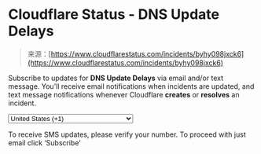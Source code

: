 <!--yml
category: 未分类
date: 2024-05-27 14:48:45
-->

# Cloudflare Status - DNS Update Delays

> 来源：[https://www.cloudflarestatus.com/incidents/byhy098jxck6](https://www.cloudflarestatus.com/incidents/byhy098jxck6)

Subscribe to updates for **DNS Update Delays** via email and/or text message. You'll receive email notifications when incidents are updated, and text message notifications whenever Cloudflare **creates** or **resolves** an incident.

<select name="phone_country" id="phone-country-byhy098jxck6" data-js-hook="phone-country" class="span6 phone-country-dropdown"><option value="af" data-otp-enabled="false">Afghanistan (+93)</option> <option value="al" data-otp-enabled="false">Albania (+355)</option> <option value="dz" data-otp-enabled="false">Algeria (+213)</option> <option value="as" data-otp-enabled="false">American Samoa (+1)</option> <option value="ad" data-otp-enabled="false">Andorra (+376)</option> <option value="ao" data-otp-enabled="false">Angola (+244)</option> <option value="ai" data-otp-enabled="false">Anguilla (+1)</option> <option value="ag" data-otp-enabled="false">Antigua and Barbuda (+1)</option> <option value="ar" data-otp-enabled="false">Argentina (+54)</option> <option value="am" data-otp-enabled="false">Armenia (+374)</option> <option value="aw" data-otp-enabled="false">Aruba (+297)</option> <option value="au" data-otp-enabled="false">Australia/Cocos/Christmas Island (+61)</option> <option value="at" data-otp-enabled="false">Austria (+43)</option> <option value="az" data-otp-enabled="false">Azerbaijan (+994)</option> <option value="bs" data-otp-enabled="false">Bahamas (+1)</option> <option value="bh" data-otp-enabled="false">Bahrain (+973)</option> <option value="bd" data-otp-enabled="false">Bangladesh (+880)</option> <option value="bb" data-otp-enabled="false">Barbados (+1)</option> <option value="by" data-otp-enabled="false">Belarus (+375)</option> <option value="be" data-otp-enabled="false">Belgium (+32)</option> <option value="bz" data-otp-enabled="false">Belize (+501)</option> <option value="bj" data-otp-enabled="false">Benin (+229)</option> <option value="bm" data-otp-enabled="false">Bermuda (+1)</option> <option value="bo" data-otp-enabled="false">Bolivia (+591)</option> <option value="ba" data-otp-enabled="false">Bosnia and Herzegovina (+387)</option> <option value="bw" data-otp-enabled="false">Botswana (+267)</option> <option value="br" data-otp-enabled="false">Brazil (+55)</option> <option value="bn" data-otp-enabled="false">Brunei (+673)</option> <option value="bg" data-otp-enabled="false">Bulgaria (+359)</option> <option value="bf" data-otp-enabled="false">Burkina Faso (+226)</option> <option value="bi" data-otp-enabled="false">Burundi (+257)</option> <option value="kh" data-otp-enabled="false">Cambodia (+855)</option> <option value="cm" data-otp-enabled="false">Cameroon (+237)</option> <option value="ca" data-otp-enabled="false">Canada (+1)</option> <option value="cv" data-otp-enabled="false">Cape Verde (+238)</option> <option value="ky" data-otp-enabled="false">Cayman Islands (+1)</option> <option value="cf" data-otp-enabled="false">Central Africa (+236)</option> <option value="td" data-otp-enabled="false">Chad (+235)</option> <option value="cl" data-otp-enabled="false">Chile (+56)</option> <option value="cn" data-otp-enabled="false">China (+86)</option> <option value="co" data-otp-enabled="false">Colombia (+57)</option> <option value="km" data-otp-enabled="false">Comoros (+269)</option> <option value="cg" data-otp-enabled="false">Congo (+242)</option> <option value="cd" data-otp-enabled="false">Congo, Dem Rep (+243)</option> <option value="cr" data-otp-enabled="false">Costa Rica (+506)</option> <option value="hr" data-otp-enabled="false">Croatia (+385)</option> <option value="cy" data-otp-enabled="false">Cyprus (+357)</option> <option value="cz" data-otp-enabled="false">Czech Republic (+420)</option> <option value="dk" data-otp-enabled="false">Denmark (+45)</option> <option value="dj" data-otp-enabled="false">Djibouti (+253)</option> <option value="dm" data-otp-enabled="false">Dominica (+1)</option> <option value="do" data-otp-enabled="false">Dominican Republic (+1)</option> <option value="eg" data-otp-enabled="false">Egypt (+20)</option> <option value="sv" data-otp-enabled="false">El Salvador (+503)</option> <option value="gq" data-otp-enabled="false">Equatorial Guinea (+240)</option> <option value="ee" data-otp-enabled="false">Estonia (+372)</option> <option value="et" data-otp-enabled="false">Ethiopia (+251)</option> <option value="fo" data-otp-enabled="false">Faroe Islands (+298)</option> <option value="fj" data-otp-enabled="false">Fiji (+679)</option> <option value="fi" data-otp-enabled="false">Finland/Aland Islands (+358)</option> <option value="fr" data-otp-enabled="false">France (+33)</option> <option value="gf" data-otp-enabled="false">French Guiana (+594)</option> <option value="pf" data-otp-enabled="false">French Polynesia (+689)</option> <option value="ga" data-otp-enabled="false">Gabon (+241)</option> <option value="gm" data-otp-enabled="false">Gambia (+220)</option> <option value="ge" data-otp-enabled="false">Georgia (+995)</option> <option value="de" data-otp-enabled="false">Germany (+49)</option> <option value="gh" data-otp-enabled="false">Ghana (+233)</option> <option value="gi" data-otp-enabled="false">Gibraltar (+350)</option> <option value="gr" data-otp-enabled="false">Greece (+30)</option> <option value="gl" data-otp-enabled="false">Greenland (+299)</option> <option value="gd" data-otp-enabled="false">Grenada (+1)</option> <option value="gp" data-otp-enabled="false">Guadeloupe (+590)</option> <option value="gu" data-otp-enabled="false">Guam (+1)</option> <option value="gt" data-otp-enabled="false">Guatemala (+502)</option> <option value="gn" data-otp-enabled="false">Guinea (+224)</option> <option value="gy" data-otp-enabled="false">Guyana (+592)</option> <option value="ht" data-otp-enabled="false">Haiti (+509)</option> <option value="hn" data-otp-enabled="false">Honduras (+504)</option> <option value="hk" data-otp-enabled="false">Hong Kong (+852)</option> <option value="hu" data-otp-enabled="false">Hungary (+36)</option> <option value="is" data-otp-enabled="false">Iceland (+354)</option> <option value="in" data-otp-enabled="false">India (+91)</option> <option value="id" data-otp-enabled="false">Indonesia (+62)</option> <option value="iq" data-otp-enabled="false">Iraq (+964)</option> <option value="ie" data-otp-enabled="false">Ireland (+353)</option> <option value="il" data-otp-enabled="false">Israel (+972)</option> <option value="it" data-otp-enabled="false">Italy (+39)</option> <option value="jm" data-otp-enabled="false">Jamaica (+1)</option> <option value="jp" data-otp-enabled="false">Japan (+81)</option> <option value="jo" data-otp-enabled="false">Jordan (+962)</option> <option value="ke" data-otp-enabled="false">Kenya (+254)</option> <option value="kr" data-otp-enabled="false">Korea, Republic of (+82)</option> <option value="xk" data-otp-enabled="false">Kosovo (+383)</option> <option value="kw" data-otp-enabled="false">Kuwait (+965)</option> <option value="kg" data-otp-enabled="false">Kyrgyzstan (+996)</option> <option value="la" data-otp-enabled="false">Laos (+856)</option> <option value="lv" data-otp-enabled="false">Latvia (+371)</option> <option value="lb" data-otp-enabled="false">Lebanon (+961)</option> <option value="ls" data-otp-enabled="false">Lesotho (+266)</option> <option value="lr" data-otp-enabled="false">Liberia (+231)</option> <option value="ly" data-otp-enabled="false">Libya (+218)</option> <option value="li" data-otp-enabled="false">Liechtenstein (+423)</option> <option value="lt" data-otp-enabled="false">Lithuania (+370)</option> <option value="lu" data-otp-enabled="false">Luxembourg (+352)</option> <option value="mo" data-otp-enabled="false">Macao (+853)</option> <option value="mk" data-otp-enabled="false">Macedonia (+389)</option> <option value="mg" data-otp-enabled="false">Madagascar (+261)</option> <option value="mw" data-otp-enabled="false">Malawi (+265)</option> <option value="my" data-otp-enabled="false">Malaysia (+60)</option> <option value="mv" data-otp-enabled="false">Maldives (+960)</option> <option value="ml" data-otp-enabled="false">Mali (+223)</option> <option value="mt" data-otp-enabled="false">Malta (+356)</option> <option value="mq" data-otp-enabled="false">Martinique (+596)</option> <option value="mr" data-otp-enabled="false">Mauritania (+222)</option> <option value="mu" data-otp-enabled="false">Mauritius (+230)</option> <option value="mx" data-otp-enabled="false">Mexico (+52)</option> <option value="mc" data-otp-enabled="false">Monaco (+377)</option> <option value="mn" data-otp-enabled="false">Mongolia (+976)</option> <option value="me" data-otp-enabled="false">Montenegro (+382)</option> <option value="ms" data-otp-enabled="false">Montserrat (+1)</option> <option value="ma" data-otp-enabled="false">Morocco/Western Sahara (+212)</option> <option value="mz" data-otp-enabled="false">Mozambique (+258)</option> <option value="na" data-otp-enabled="false">Namibia (+264)</option> <option value="np" data-otp-enabled="false">Nepal (+977)</option> <option value="nl" data-otp-enabled="false">Netherlands (+31)</option> <option value="nz" data-otp-enabled="false">New Zealand (+64)</option> <option value="ni" data-otp-enabled="false">Nicaragua (+505)</option> <option value="ne" data-otp-enabled="false">Niger (+227)</option> <option value="ng" data-otp-enabled="false">Nigeria (+234)</option> <option value="no" data-otp-enabled="false">Norway (+47)</option> <option value="om" data-otp-enabled="false">Oman (+968)</option> <option value="pk" data-otp-enabled="false">Pakistan (+92)</option> <option value="ps" data-otp-enabled="false">Palestinian Territory (+970)</option> <option value="pa" data-otp-enabled="false">Panama (+507)</option> <option value="py" data-otp-enabled="false">Paraguay (+595)</option> <option value="pe" data-otp-enabled="false">Peru (+51)</option> <option value="ph" data-otp-enabled="false">Philippines (+63)</option> <option value="pl" data-otp-enabled="false">Poland (+48)</option> <option value="pt" data-otp-enabled="false">Portugal (+351)</option> <option value="pr" data-otp-enabled="false">Puerto Rico (+1)</option> <option value="qa" data-otp-enabled="false">Qatar (+974)</option> <option value="re" data-otp-enabled="false">Reunion/Mayotte (+262)</option> <option value="ro" data-otp-enabled="false">Romania (+40)</option> <option value="ru" data-otp-enabled="false">Russia/Kazakhstan (+7)</option> <option value="rw" data-otp-enabled="false">Rwanda (+250)</option> <option value="ws" data-otp-enabled="false">Samoa (+685)</option> <option value="sm" data-otp-enabled="false">San Marino (+378)</option> <option value="sa" data-otp-enabled="false">Saudi Arabia (+966)</option> <option value="sn" data-otp-enabled="false">Senegal (+221)</option> <option value="rs" data-otp-enabled="false">Serbia (+381)</option> <option value="sc" data-otp-enabled="false">Seychelles (+248)</option> <option value="sl" data-otp-enabled="false">Sierra Leone (+232)</option> <option value="sg" data-otp-enabled="false">Singapore (+65)</option> <option value="sk" data-otp-enabled="false">Slovakia (+421)</option> <option value="si" data-otp-enabled="false">Slovenia (+386)</option> <option value="za" data-otp-enabled="false">South Africa (+27)</option> <option value="es" data-otp-enabled="false">Spain (+34)</option> <option value="lk" data-otp-enabled="false">Sri Lanka (+94)</option> <option value="kn" data-otp-enabled="false">St Kitts and Nevis (+1)</option> <option value="lc" data-otp-enabled="false">St Lucia (+1)</option> <option value="vc" data-otp-enabled="false">St Vincent Grenadines (+1)</option> <option value="sd" data-otp-enabled="false">Sudan (+249)</option> <option value="sr" data-otp-enabled="false">Suriname (+597)</option> <option value="sz" data-otp-enabled="false">Swaziland (+268)</option> <option value="se" data-otp-enabled="false">Sweden (+46)</option> <option value="ch" data-otp-enabled="false">Switzerland (+41)</option> <option value="tw" data-otp-enabled="false">Taiwan (+886)</option> <option value="tj" data-otp-enabled="false">Tajikistan (+992)</option> <option value="tz" data-otp-enabled="false">Tanzania (+255)</option> <option value="th" data-otp-enabled="false">Thailand (+66)</option> <option value="tg" data-otp-enabled="false">Togo (+228)</option> <option value="to" data-otp-enabled="false">Tonga (+676)</option> <option value="tt" data-otp-enabled="false">Trinidad and Tobago (+1)</option> <option value="tn" data-otp-enabled="false">Tunisia (+216)</option> <option value="tr" data-otp-enabled="false">Turkey (+90)</option> <option value="tc" data-otp-enabled="false">Turks and Caicos Islands (+1)</option> <option value="ug" data-otp-enabled="false">Uganda (+256)</option> <option value="ua" data-otp-enabled="false">Ukraine (+380)</option> <option value="ae" data-otp-enabled="false">United Arab Emirates (+971)</option> <option value="gb" data-otp-enabled="false">United Kingdom (+44)</option> <option value="us" data-otp-enabled="false" selected="selected">United States (+1)</option> <option value="uy" data-otp-enabled="false">Uruguay (+598)</option> <option value="uz" data-otp-enabled="false">Uzbekistan (+998)</option> <option value="ve" data-otp-enabled="false">Venezuela (+58)</option> <option value="vn" data-otp-enabled="false">Vietnam (+84)</option> <option value="vg" data-otp-enabled="false">Virgin Islands, British (+1)</option> <option value="vi" data-otp-enabled="false">Virgin Islands, U.S. (+1)</option> <option value="ye" data-otp-enabled="false">Yemen (+967)</option> <option value="zm" data-otp-enabled="false">Zambia (+260)</option> <option value="zw" data-otp-enabled="false">Zimbabwe (+263)</option></select>

To receive SMS updates, please verify your number. To proceed with just email click ‘Subscribe’